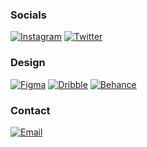 ### Socials
[![Instagram](    https://img.shields.io/badge/Instagram-870BD3?style=for-the-badge&logo=instagram&logoColor=white)](https://www.instagram.com/eduardadsg_/) 
[![Twitter](    https://img.shields.io/badge/Twitter-870BD3?style=for-the-badge&logo=twitter&logoColor=white)](https://x.com/eduardadsgs?t=ZjlEvtsccemgtWvwOhzvKA&s=09)


### Design


[![Figma](    https://img.shields.io/badge/Figma-870BD3?style=for-the-badge&logo=figma&logoColor=white)](https://www.figma.com/@eduardadsg)
[![Dribble](https://img.shields.io/badge/Dribbble-870BD3?style=for-the-badge&logo=dribbble&logoColor=white)](https://dribbble.com/edurdadsg)
[![Behance](https://img.shields.io/badge/-Behance-870BD3?style=for-the-badge&logo=behance&logoColor=white)](https://www.behance.net/eduardadsg)

### Contact

[![Email](https://img.shields.io/badge/Gmail-870BD3?style=for-the-badge&logo=gmail&logoColor=white)](mailto:mepastore18@gmail.com)

